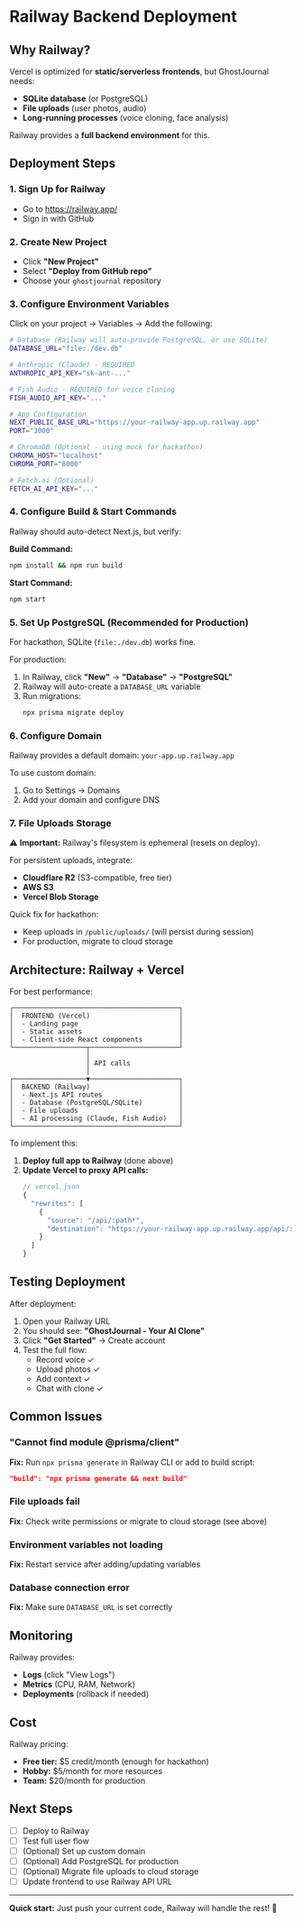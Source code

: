 # Railway Backend Deployment

## Why Railway?

Vercel is optimized for **static/serverless frontends**, but GhostJournal needs:
- **SQLite database** (or PostgreSQL)
- **File uploads** (user photos, audio)
- **Long-running processes** (voice cloning, face analysis)

Railway provides a **full backend environment** for this.

## Deployment Steps

### 1. Sign Up for Railway
- Go to https://railway.app/
- Sign in with GitHub

### 2. Create New Project
- Click **"New Project"**
- Select **"Deploy from GitHub repo"**
- Choose your `ghostjournal` repository

### 3. Configure Environment Variables
Click on your project → Variables → Add the following:

```bash
# Database (Railway will auto-provide PostgreSQL, or use SQLite)
DATABASE_URL="file:./dev.db"

# Anthropic (Claude) - REQUIRED
ANTHROPIC_API_KEY="sk-ant-..."

# Fish Audio - REQUIRED for voice cloning
FISH_AUDIO_API_KEY="..."

# App Configuration
NEXT_PUBLIC_BASE_URL="https://your-railway-app.up.railway.app"
PORT="3000"

# ChromaDB (Optional - using mock for hackathon)
CHROMA_HOST="localhost"
CHROMA_PORT="8000"

# Fetch.ai (Optional)
FETCH_AI_API_KEY="..."
```

### 4. Configure Build & Start Commands

Railway should auto-detect Next.js, but verify:

**Build Command:**
```bash
npm install && npm run build
```

**Start Command:**
```bash
npm start
```

### 5. Set Up PostgreSQL (Recommended for Production)

For hackathon, SQLite (`file:./dev.db`) works fine.

For production:
1. In Railway, click **"New"** → **"Database"** → **"PostgreSQL"**
2. Railway will auto-create a `DATABASE_URL` variable
3. Run migrations:
   ```bash
   npx prisma migrate deploy
   ```

### 6. Configure Domain

Railway provides a default domain: `your-app.up.railway.app`

To use custom domain:
1. Go to Settings → Domains
2. Add your domain and configure DNS

### 7. File Uploads Storage

⚠️ **Important:** Railway's filesystem is ephemeral (resets on deploy).

For persistent uploads, integrate:
- **Cloudflare R2** (S3-compatible, free tier)
- **AWS S3**
- **Vercel Blob Storage**

Quick fix for hackathon:
- Keep uploads in `/public/uploads/` (will persist during session)
- For production, migrate to cloud storage

## Architecture: Railway + Vercel

For best performance:

```
┌─────────────────────────────────────────┐
│  FRONTEND (Vercel)                      │
│  - Landing page                         │
│  - Static assets                        │
│  - Client-side React components         │
└──────────────────┬──────────────────────┘
                   │
                   │ API calls
                   │
┌──────────────────▼──────────────────────┐
│  BACKEND (Railway)                      │
│  - Next.js API routes                   │
│  - Database (PostgreSQL/SQLite)         │
│  - File uploads                         │
│  - AI processing (Claude, Fish Audio)   │
└─────────────────────────────────────────┘
```

To implement this:

1. **Deploy full app to Railway** (done above)
2. **Update Vercel to proxy API calls:**
   ```typescript
   // vercel.json
   {
     "rewrites": [
       {
         "source": "/api/:path*",
         "destination": "https://your-railway-app.up.railway.app/api/:path*"
       }
     ]
   }
   ```

## Testing Deployment

After deployment:

1. Open your Railway URL
2. You should see: **"GhostJournal - Your AI Clone"**
3. Click **"Get Started"** → Create account
4. Test the full flow:
   - Record voice ✓
   - Upload photos ✓
   - Add context ✓
   - Chat with clone ✓

## Common Issues

### "Cannot find module @prisma/client"
**Fix:** Run `npx prisma generate` in Railway CLI or add to build script:
```json
"build": "npx prisma generate && next build"
```

### File uploads fail
**Fix:** Check write permissions or migrate to cloud storage (see above)

### Environment variables not loading
**Fix:** Restart service after adding/updating variables

### Database connection error
**Fix:** Make sure `DATABASE_URL` is set correctly

## Monitoring

Railway provides:
- **Logs** (click "View Logs")
- **Metrics** (CPU, RAM, Network)
- **Deployments** (rollback if needed)

## Cost

Railway pricing:
- **Free tier:** $5 credit/month (enough for hackathon)
- **Hobby:** $5/month for more resources
- **Team:** $20/month for production

## Next Steps

- [ ] Deploy to Railway
- [ ] Test full user flow
- [ ] (Optional) Set up custom domain
- [ ] (Optional) Add PostgreSQL for production
- [ ] (Optional) Migrate file uploads to cloud storage
- [ ] Update frontend to use Railway API URL

---

**Quick start:** Just push your current code, Railway will handle the rest! 🚀

